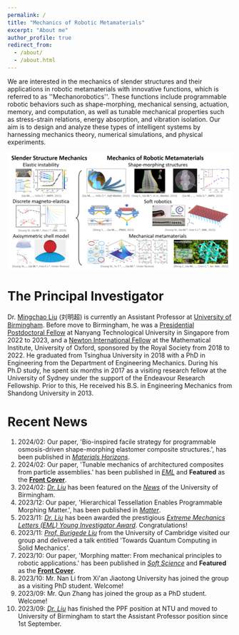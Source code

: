 ```yaml
---
permalink: /
title: "Mechanics of Robotic Metamaterials"
excerpt: "About me"
author_profile: true
redirect_from: 
  - /about/
  - /about.html
---
```


We are interested in the mechanics of slender structures and their applications in robotic metamaterials with innovative functions, which is referred to as ''Mechanorobotics''. These functions include programmable robotic behaviors such as shape-morphing, mechanical sensing, actuation, memory, and computation, as well as tunable mechanical properties such as stress-strain relations, energy absorption, and vibration isolation. Our aim is to design and analyze these types of intelligent systems by harnessing mechanics theory, numerical simulations, and physical experiments.

![Research Summary](/figures/ResearchSummary_2401.png "Research Summary")

The Principal Investigator
======
Dr. [Mingchao Liu](https://www.birmingham.ac.uk/schools/engineering/mechanical-engineering/people/profile.aspx?ReferenceId=205089) (刘明超) is currently an Assistant Professor at [University of Birmingham](https://intranet.birmingham.ac.uk/index.aspx). Before move to Birmingham, he was a [Presidential Postdoctoral Fellow](https://www.ntu.edu.sg/research/research-careers/presidential-postdoctoral-fellowship-(ppf)) at Nanyang Technological University in Singapore from 2022 to 2023, and a [Newton International Fellow](https://royalsociety.org/grants-schemes-awards/grants/newton-international/) at the Mathematical Institute, University of Oxford, sponsored by the Royal Society from 2018 to 2022. He graduated from Tsinghua University in 2018 with a PhD in Engineering from the Department of Engineering Mechanics. During his Ph.D study, he spent six months in 2017 as a visiting research fellow at the University of Sydney under the support of the Endeavour Research Fellowship. Prior to this, He received his B.S. in Engineering Mechanics from Shandong University in 2013.

Recent News
======
1. 2024/02: Our paper, 'Bio-inspired facile strategy for programmable osmosis-driven shape-morphing elastomer composite structures.', has been published in [*Materials Horizons*](https://pubs.rsc.org/en/content/articlelanding/2024/mh/d3mh01731a).
1. 2024/02: Our paper, 'Tunable mechanics of architectured composites from particle assemblies.' has been published in [*EML*](https://doi.org/10.1016/j.eml.2024.102121) and **Featured** as the [**Front Cover**](https://www.sciencedirect.com/science/article/pii/S235243162400021X).
1. 2024/02: [*Dr. Liu*](https://www.birmingham.ac.uk/schools/engineering/mechanical-engineering/people/profile.aspx?ReferenceId=205089&Name=dr-mingchao-liu) has been featured on the [*News*](https://www.birmingham.ac.uk/news/2024/birmingham-academic-honoured-with-extreme-mechanics-letters-young-investigator-award) of the University of Birmingham.
1. 2023/12: Our paper, 'Hierarchical Tessellation Enables Programmable Morphing Matter.', has been published in [*Matter*](https://authors.elsevier.com/c/1iBCZ9Cyxd31hR).
1. 2023/11: [*Dr. Liu*](https://www.birmingham.ac.uk/schools/engineering/mechanical-engineering/people/profile.aspx?ReferenceId=205089&Name=dr-mingchao-liu) has been awarded the prestigious [*Extreme Mechanics Letters (EML) Young Investigator Award*](https://imechanica.org/node/26993). Congratulations!
1. 2023/11: [*Prof. Burigede Liu*](http://www.eng.cam.ac.uk/profiles/bl377) from the University of Cambridge visited our group and delivered a talk entitled 'Towards Quantum Computing in Solid Mechanics'.
1. 2023/10: Our paper, 'Morphing matter: From mechanical principles to robotic applications.' has been published in [*Soft Science*](https://softscijournal.com/accdata/6201) and **Featured** as the [**Front Cover**](https://i.oaes.cc/uploads/20231120/e8f42b68ac7c4d0b8b018269702c8918.jpg).
1. 2023/10: Mr. Nan Li from Xi'an Jiaotong University has joined the group as a visiting PhD student. Welcome!
1. 2023/09: Mr. Qun Zhang has joined the group as a PhD student. Welcome!
1. 2023/09: [*Dr. Liu*](https://www.birmingham.ac.uk/schools/engineering/mechanical-engineering/people/profile.aspx?ReferenceId=205089&Name=dr-mingchao-liu) has finished the PPF position at NTU and moved to University of Birmingham to start the Assistant Professor position since 1st September.
